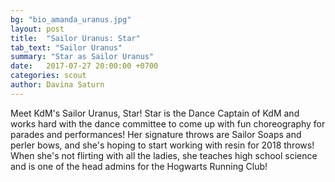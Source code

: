 ```yaml
---
bg: "bio_amanda_uranus.jpg"
layout: post
title:  "Sailor Uranus: Star"
tab_text: "Sailor Uranus"
summary: "Star as Sailor Uranus"
date:   2017-07-27 20:00:00 +0700
categories: scout
author: Davina Saturn
---
```


Meet KdM's Sailor Uranus, Star! Star is the Dance Captain of KdM and works hard with the dance committee to come up with fun choreography for parades and performances! Her signature throws are Sailor Soaps and perler bows, and she's hoping to start working with resin for 2018 throws! When she's not flirting with all the ladies, she teaches high school science and is one of the head admins for the Hogwarts Running Club!
